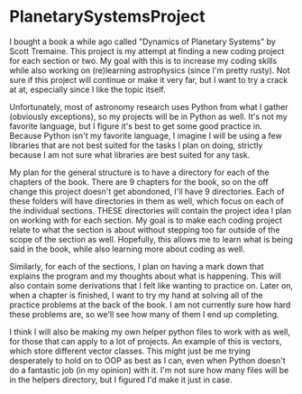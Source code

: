# PlanetarySystemsProject
I bought a book a while ago called "Dynamics of Planetary Systems" by Scott Tremaine. This project is my attempt at finding a new coding project for each section or two. My goal with this is to increase my coding skills while also working on (re)learning astrophysics (since I'm pretty rusty).
Not sure if this project will continue or make it very far, but I want to try a crack at at, especially since I like the topic itself.

Unfortunately, most of astronomy research uses Python from what I gather (obviously exceptions), so my projects will be in Python as well. It's not my favorite language, but I figure it's best to get some good practice in. Because Python isn't my favorite language, I imagine I will be using a few libraries that are not best suited for the tasks I plan on doing, strictly because I am not sure what libraries are best suited for any task. 

My plan for the general structure is to have a directory for each of the chapters of the book. There are 9 chapters for the book, so on the off change this project doesn't get abondoned, I'll have 9 directories. Each of these folders will have directories in them as well, which focus on each of the individual sections. THESE directories will contain the project idea I plan on working with for each section. My goal is to make each coding project relate to what the section is about without stepping too far outside of the scope of the section as well. Hopefully, this allows me to learn what is being said in the book, while also learning more about coding as well.

Similarly, for each of the sections, I plan on having a mark down that explains the program and my thoughts about what is happening. This will also contain some derivations that I felt like wanting to practice on. Later on, when a chapter is finished, I want to try my hand at solving all of the practice problems at the back of the book. I am not currently sure how hard these problems are, so we'll see how many of them I end up completing.

I think I will also be making my own helper python files to work with as well, for those that can apply to a lot of projects. An example of this is vectors, which store different vector classes. This might just be me trying desperately to hold on to OOP as best as I can, even when Python doesn't do a fantastic job (in my opinion) with it. I'm not sure how many files will be in the helpers directory, but I figured I'd make it just in case.
